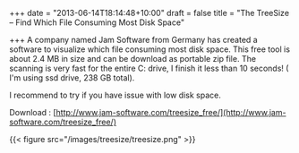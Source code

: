 +++
date = "2013-06-14T18:14:48+10:00"
draft = false
title = "The TreeSize – Find Which File Consuming Most Disk Space"

+++
A company named Jam Software from Germany has created a software to visualize which file consuming most disk space. This free tool is about 2.4 MB in size and can be download as portable zip file. The scanning is very fast for the entire C: drive, I finish it less than 10 seconds! ( I'm using ssd drive, 238 GB total).

I recommend to try if you have issue with low disk space.
<!--more-->
Download : [http://www.jam-software.com/treesize_free/](http://www.jam-software.com/treesize_free/)

{{< figure src="/images/treesize/treesize.png" >}}